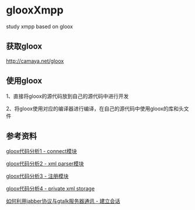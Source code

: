 # glooxXmpp
study xmpp based on gloox

## 获取gloox ##

http://camaya.net/gloox

## 使用gloox ##

1、直接将gloox的源代码放到自己的源代码中进行开发

2、将gloox使用对应的编译器进行编译，在自己的源代码中使用gloox的库和头文件

## 参考资料 ##

[gloox代码分析1 - connect模块]( <http://www.cppblog.com/woomsg/archive/2008/10/17/64260.html>)

[gloox代码分析2 - xml parser模块](<http://www.cppblog.com/woomsg/archive/2008/10/18/64296.html>)

[gloox代码分析3 - 注册模块](<http://www.cppblog.com/woomsg/archive/2008/11/06/66098.html>)

[gloox代码分析4 - private xml storage](<http://www.cppblog.com/woomsg/archive/2008/11/06/66144.html>)

[如何利用jabber协议与gtalk服务器通讯 - 建立会话](<http://www.cppblog.com/woomsg/archive/2008/10/29/65424.html>)
